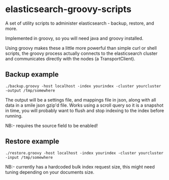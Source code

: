 elasticsearch-groovy-scripts
============================

A set of utility scripts to administer elasticsearch - backup, restore, and more.

Implemented in groovy, so you will need java and groovy installed. 

Using groovy makes these a little more powerful than simple curl or shell 
scripts, the groovy process actually connects to the elasticsearch cluster and 
communicates directly with the nodes (a TransportClient).

Backup example
--------------

    ./backup.groovy -host localhost -index yourindex -cluster yourcluster -output /tmp/somewhere

The output will be a settings file, and mappings file in json, along with all data in a smile json gzip'd file.
Works using a scroll query so it is a snapshot in time, you will probably want to flush and stop indexing to the index before running.

NB:- requires the source field to be enabled!


Restore example
--------------

    ./restore.groovy -host localhost -index yourindex -cluster yourcluster -input /tmp/somewhere

NB:- currently has a hardcoded bulk index request size, this might need tuning depending on your documents size.
